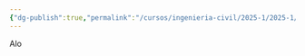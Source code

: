 ```yaml
---
{"dg-publish":true,"permalink":"/cursos/ingenieria-civil/2025-1/2025-1/","tags":["gardenEntry"]}
---
```



Alo